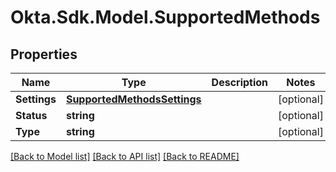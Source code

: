 # Okta.Sdk.Model.SupportedMethods

## Properties

Name | Type | Description | Notes
------------ | ------------- | ------------- | -------------
**Settings** | [**SupportedMethodsSettings**](SupportedMethodsSettings.md) |  | [optional] 
**Status** | **string** |  | [optional] 
**Type** | **string** |  | [optional] 

[[Back to Model list]](../README.md#documentation-for-models) [[Back to API list]](../README.md#documentation-for-api-endpoints) [[Back to README]](../README.md)

